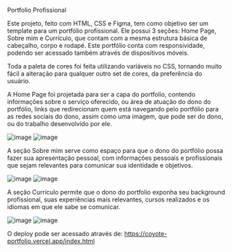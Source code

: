 Portfolio Profissional 

Este projeto, feito com HTML, CSS e Figma, tem como objetivo ser um template para um portfólio profissional.
Ele possui 3 seções: Home Page, Sobre mim e Currículo, que contam com a mesma estrutura básica de cabeçalho, corpo e rodapé.
Este portfólio conta com responsividade, podendo ser acessado também através de dispositivos móveis.

Toda a paleta de cores foi feita utilizando variáveis no CSS, tornando muito fácil a alteração para qualquer outro set de cores, da preferência do usuário.

A Home Page foi projetada para ser a capa do portfolio, contendo informações sobre o serviço oferecido, ou área de atuação do dono do portfólio, links que redirecionam quem está navegando pelo portfólio para as redes sociais do dono, assim como uma imagem, que pode ser do dono, ou do trabalho desenvolvido por ele.

![image](https://github.com/DanielRapchan/coyote-portfolio/assets/115100223/d7efe84e-3ac8-456e-b0f5-5ab0848620e5)
![image](https://github.com/DanielRapchan/coyote-portfolio/assets/115100223/16695eb3-cd26-40d2-940e-70f0ae561c02)

A seção Sobre mim serve como espaço para que o dono do portfólio possa fazer sua apresentação pessoal, com informações pessoais e profissionais que sejam relevantes para comunicar sua identidade e objetivos.

![image](https://github.com/DanielRapchan/coyote-portfolio/assets/115100223/f0993c29-b604-45fe-bb94-1190456524bf)
![image](https://github.com/DanielRapchan/coyote-portfolio/assets/115100223/660a84cf-5592-4956-a445-4a7a2f7d9eb4)

A seção Currículo permite que o dono do portfolio exponha seu background profissional, suas experiências mais relevantes, cursos realizados e os idiomas em que ele sabe se comunicar.

![image](https://github.com/DanielRapchan/coyote-portfolio/assets/115100223/ae33929b-35c2-4fae-a982-2a4c81077690)
![image](https://github.com/DanielRapchan/coyote-portfolio/assets/115100223/5185702e-1060-493f-8f30-3563c84797e7)

O deploy pode ser acessado através de: https://coyote-portfolio.vercel.app/index.html

